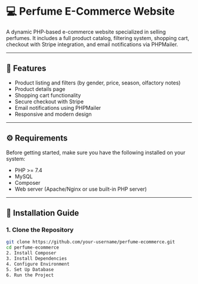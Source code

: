 # 💻 Perfume E-Commerce Website

A dynamic PHP-based e-commerce website specialized in selling perfumes. It includes a full product catalog, filtering system, shopping cart, checkout with Stripe integration, and email notifications via PHPMailer.

---

## 🚀 Features

- Product listing and filters (by gender, price, season, olfactory notes)
- Product details page
- Shopping cart functionality
- Secure checkout with Stripe
- Email notifications using PHPMailer
- Responsive and modern design

---

## ⚙️ Requirements

Before getting started, make sure you have the following installed on your system:

- PHP >= 7.4
- MySQL
- Composer
- Web server (Apache/Nginx or use built-in PHP server)

---

## 🧰 Installation Guide

### 1. Clone the Repository

```bash
git clone https://github.com/your-username/perfume-ecommerce.git
cd perfume-ecommerce
2. Install Composer
3. Install Dependencies
4. Configure Environment
5. Set Up Database
6. Run the Project

